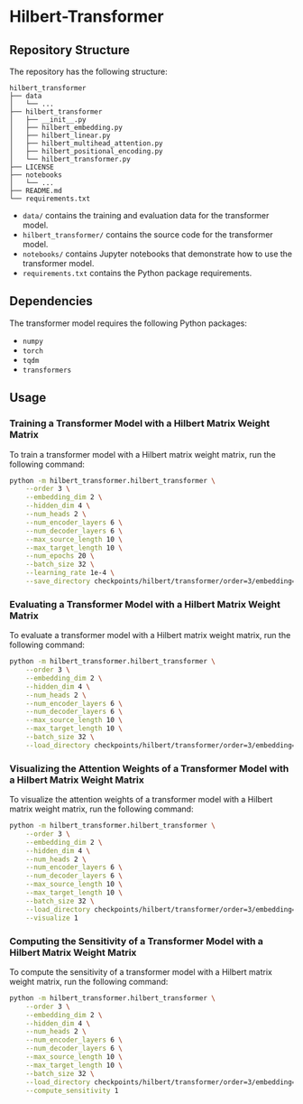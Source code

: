 # Hilbert-Transformer

## Repository Structure

The repository has the following structure:

```
hilbert_transformer
├── data
│   └── ...
├── hilbert_transformer
│   ├── __init__.py
│   ├── hilbert_embedding.py
│   ├── hilbert_linear.py
│   ├── hilbert_multihead_attention.py
│   ├── hilbert_positional_encoding.py
│   └── hilbert_transformer.py
├── LICENSE
├── notebooks
│   └── ...
├── README.md
└── requirements.txt
```

- `data/` contains the training and evaluation data for the transformer model.
- `hilbert_transformer/` contains the source code for the transformer model.
- `notebooks/` contains Jupyter notebooks that demonstrate how to use the transformer model.
- `requirements.txt` contains the Python package requirements.

## Dependencies

The transformer model requires the following Python packages:

- `numpy`
- `torch`
- `tqdm`
- `transformers`


## Usage

### Training a Transformer Model with a Hilbert Matrix Weight Matrix

To train a transformer model with a Hilbert matrix weight matrix, run the following command:

```bash
python -m hilbert_transformer.hilbert_transformer \
    --order 3 \
    --embedding_dim 2 \
    --hidden_dim 4 \
    --num_heads 2 \
    --num_encoder_layers 6 \
    --num_decoder_layers 6 \
    --max_source_length 10 \
    --max_target_length 10 \
    --num_epochs 20 \
    --batch_size 32 \
    --learning_rate 1e-4 \
    --save_directory checkpoints/hilbert/transformer/order=3/embedding=2/hidden=4/heads=2/encoder=6/decoder=6/max-source=10/max-target=10/epochs=20/batch=32/lr=1e-4/exp-id=`date +%Y%m%d%H%M%S`
```

### Evaluating a Transformer Model with a Hilbert Matrix Weight Matrix

To evaluate a transformer model with a Hilbert matrix weight matrix, run the following command:

```bash
python -m hilbert_transformer.hilbert_transformer \
    --order 3 \
    --embedding_dim 2 \
    --hidden_dim 4 \
    --num_heads 2 \
    --num_encoder_layers 6 \
    --num_decoder_layers 6 \
    --max_source_length 10 \
    --max_target_length 10 \
    --batch_size 32 \
    --load_directory checkpoints/hilbert/transformer/order=3/embedding=2/hidden=4/heads=2/encoder=6/decoder=6/max-source=10/max-target=10/epochs=20/batch=32/lr=1e-4/exp-id=20200714094818
```

### Visualizing the Attention Weights of a Transformer Model with a Hilbert Matrix Weight Matrix

To visualize the attention weights of a transformer model with a Hilbert matrix weight matrix, run the following command:

```bash
python -m hilbert_transformer.hilbert_transformer \
    --order 3 \
    --embedding_dim 2 \
    --hidden_dim 4 \
    --num_heads 2 \
    --num_encoder_layers 6 \
    --num_decoder_layers 6 \
    --max_source_length 10 \
    --max_target_length 10 \
    --batch_size 32 \
    --load_directory checkpoints/hilbert/transformer/order=3/embedding=2/hidden=4/heads=2/encoder=6/decoder=6/max-source=10/max-target=10/epochs=20/batch=32/lr=1e-4/exp-id=20200714094818 \
    --visualize 1
```

### Computing the Sensitivity of a Transformer Model with a Hilbert Matrix Weight Matrix

To compute the sensitivity of a transformer model with a Hilbert matrix weight matrix, run the following command:

```bash
python -m hilbert_transformer.hilbert_transformer \
    --order 3 \
    --embedding_dim 2 \
    --hidden_dim 4 \
    --num_heads 2 \
    --num_encoder_layers 6 \
    --num_decoder_layers 6 \
    --max_source_length 10 \
    --max_target_length 10 \
    --batch_size 32 \
    --load_directory checkpoints/hilbert/transformer/order=3/embedding=2/hidden=4/heads=2/encoder=6/decoder=6/max-source=10/max-target=10/epochs=20/batch=32/lr=1e-4/exp-id=20200714094818 \
    --compute_sensitivity 1
